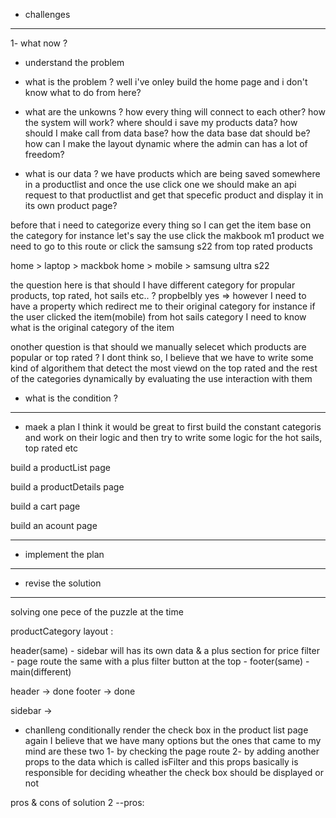* challenges
---------------------------------------------------------------------------
1- what now ?
 
- understand the problem

* what is the problem ? 
well i've onley build the home page and i don't know what to do from here?

* what are the unkowns ? 
how every thing will connect to each other? 
how the system will work? 
where should i save my products data?
how should I make call from data base? 
how the data base dat should be?
how can I make the layout dynamic where the admin can has a lot of freedom?

* what is our data ?
we have products which are being saved somewhere in a productlist and once the use click one we should make an api request to that productlist and get that specefic product and display it in its own product page?

before that i need to categorize every thing so I can get the item base on the category
for instance let's say the use click the makbook m1 product we need to go to this route
or click the samsung s22 from top rated products

home > laptop > mackbok
home > mobile > samsung ultra s22

the question here is that should I have different category for propular products, top rated, hot sails etc.. ?
propbelbly yes => however I need to have a property which redirect me to their original category for instance if the user clicked the item(mobile) from hot sails category I need to know what is the original category of the item 
 
onother question is that should we manually selecet which products are popular or top rated ?
I dont think so, I believe that we have to write some kind of algorithem that detect the most viewd on the top rated and the rest of the categories dynamically by evaluating the use interaction with them


* what is the condition ?
---------------------------------------------------------------------------
- maek a plan
I think it would be great to first build the constant categoris and work on their logic and then try to write some logic for the hot sails, top rated etc

build a productList page
 
build a productDetails page

build a cart page

build an acount page

---------------------------------------------------------------------------
- implement the plan

---------------------------------------------------------------------------
- revise the solution

---------------------------------------------------------------------------

solving one pece of the puzzle at the time

productCategory layout :

header(same) - sidebar will has its own data & a plus section for price filter - page route the same with a plus filter button at the top - footer(same) - main(different)

header -> done
footer -> done

sidebar ->
* chanlleng conditionally render the check box in the product list page 
again I believe that we have many options but the ones that came to my mind are these two
1- by checking the page route
2- by adding another props to the data which is called isFilter and this props basically is responsible for deciding wheather the check box should be displayed or not

pros & cons of solution 2
--pros:
